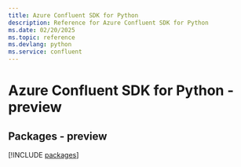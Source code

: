 ```yaml
---
title: Azure Confluent SDK for Python
description: Reference for Azure Confluent SDK for Python
ms.date: 02/20/2025
ms.topic: reference
ms.devlang: python
ms.service: confluent
---
```

# Azure Confluent SDK for Python - preview
## Packages - preview
[!INCLUDE [packages](confluent-index.md)]